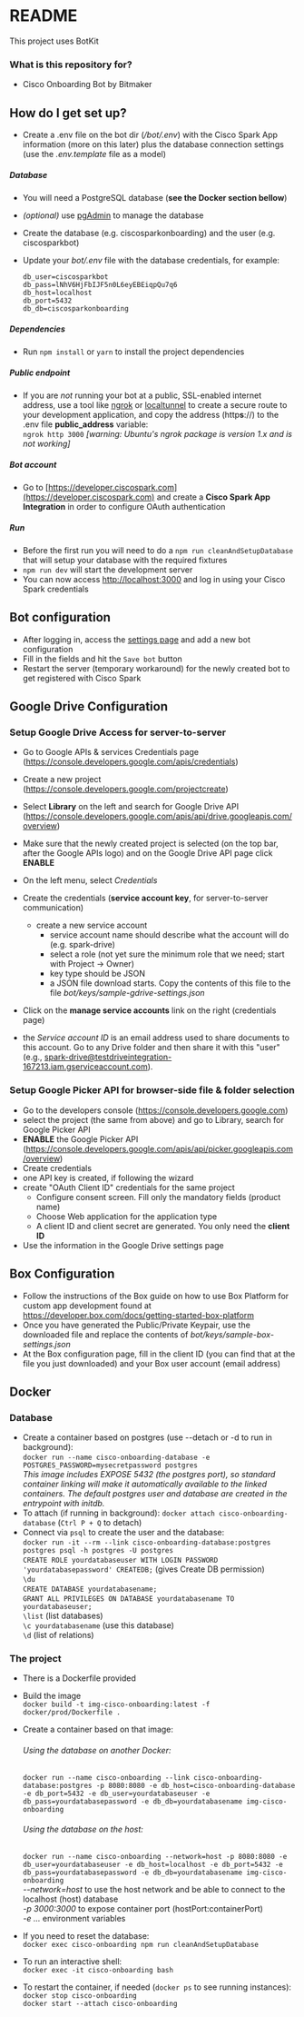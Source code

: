 # README

This project uses BotKit


### What is this repository for?

* Cisco Onboarding Bot by Bitmaker


## How do I get set up?

* Create a .env file on the bot dir (_/bot/.env_) with the Cisco Spark App information (more on this later) plus the database connection settings (use the _.env.template_ file as a model)

##### Database
* You will need a PostgreSQL database (**see the Docker section bellow**)
* _(optional)_ use [pgAdmin](https://www.postgresql.org/ftp/pgadmin) to manage the database
* Create the database (e.g. ciscosparkonboarding) and the user (e.g. ciscosparkbot)
* Update your _bot/.env_ file with the database credentials, for example:

  `db_user=ciscosparkbot`   
  `db_pass=lNhV6HjFbIJF5n0L6eyEBEiqpQu7q6`  
  `db_host=localhost`  
  `db_port=5432`  
  `db_db=ciscosparkonboarding`

##### Dependencies
* Run `npm install` or `yarn` to install the project dependencies

##### Public endpoint
* If you are _not_ running your bot at a public, SSL-enabled internet address, use a tool like [ngrok](http://ngrok.io/) or [localtunnel](http://localtunnel.me/) to create a secure route to your development application, and copy the address (http**s**://) to the .env file **public_address** variable:  
  `ngrok http 3000` _[warning: Ubuntu's ngrok package is version 1.x and is not working]_

##### Bot account
* Go to [https://developer.ciscospark.com](https://developer.ciscospark.com) and create a **Cisco Spark App Integration** in order to configure OAuth authentication

##### Run
* Before the first run you will need to do a `npm run cleanAndSetupDatabase` that will setup your database with the required fixtures
* `npm run dev` will start the development server
* You can now access [http://localhost:3000](http://localhost:3000) and log in using your Cisco Spark credentials


## Bot configuration

* After logging in, access the [settings page](http://localhost:3000/settings) and add a new bot configuration
* Fill in the fields and hit the `Save bot` button
* Restart the server (temporary workaround) for the newly created bot to get registered with Cisco Spark


## Google Drive Configuration

### Setup Google Drive Access for server-to-server

* Go to Google APIs & services Credentials page (https://console.developers.google.com/apis/credentials)
* Create a new project (https://console.developers.google.com/projectcreate)
* Select **Library** on the left and search for Google Drive API (https://console.developers.google.com/apis/api/drive.googleapis.com/overview)
* Make sure that the newly created project is selected (on the top bar, after the Google APIs logo) and on the Google Drive API page click **ENABLE**

* On the left menu, select _Credentials_
* Create the credentials (**service account key**, for server-to-server communication)
    * create a new service account
        * service account name should describe what the account will do (e.g. spark-drive)
        * select a role (not yet sure the minimum role that we need; start with Project → Owner)
        * key type should be JSON
        * a JSON file download starts. Copy the contents of this file to the file _bot/keys/sample-gdrive-settings.json_
* Click on the **manage service accounts** link on the right (credentials page)
* the _Service account ID_ is an email address used to share documents to this account. Go to any Drive folder and then share it with this "user" (e.g., spark-drive@testdriveintegration-167213.iam.gserviceaccount.com).



### Setup Google Picker API for browser-side file & folder selection

* Go to the developers console (https://console.developers.google.com)
* select the project (the same from above) and go to Library, search for Google Picker API
* **ENABLE** the Google Picker API (https://console.developers.google.com/apis/api/picker.googleapis.com/overview)
* Create credentials
* one API key is created, if following the wizard
* create "OAuth Client ID" credentials for the same project
    * Configure consent screen. Fill only the mandatory fields (product name)
    * Choose Web application for the application type
    * A client ID and client secret are generated. You only need the **client ID**
* Use the information in the Google Drive settings page

## Box Configuration

* Follow the instructions of the Box guide on how to use Box Platform for custom app development found at https://developer.box.com/docs/getting-started-box-platform 
* Once you have generated the Public/Private Keypair, use the downloaded file and replace the contents of _bot/keys/sample-box-settings.json_
* At the Box configuration page, fill in the client ID (you can find that at the file you just downloaded) and your Box user account (email address)

## Docker
### Database
* Create a container based on postgres (use --detach or -d to run in background):  
`docker run --name cisco-onboarding-database -e POSTGRES_PASSWORD=mysecretpassword postgres`  
_This image includes EXPOSE 5432 (the postgres port), so standard container linking will make it automatically available to the linked containers. The default postgres user and database are created in the entrypoint with initdb._
* To attach (if running in background): `docker attach cisco-onboarding-database` (`Ctrl P + Q` to detach)  
* Connect via `psql` to create the user and the database:  
`docker run -it --rm --link cisco-onboarding-database:postgres postgres psql -h postgres -U postgres`  
`CREATE ROLE yourdatabaseuser WITH LOGIN PASSWORD 'yourdatabasepassword' CREATEDB;` (gives Create DB permission)  
`\du`  
`CREATE DATABASE yourdatabasename;`  
`GRANT ALL PRIVILEGES ON DATABASE yourdatabasename TO yourdatabaseuser;`  
`\list` (list databases)  
`\c yourdatabasename` (use this database)  
`\d` (list of relations)  

### The project
* There is a Dockerfile provided
* Build the image  
`docker build -t img-cisco-onboarding:latest -f docker/prod/Dockerfile .`
* Create a container based on that image:  
  ###### Using the database on another Docker:
  `docker run --name cisco-onboarding --link cisco-onboarding-database:postgres -p 8080:8080 -e db_host=cisco-onboarding-database -e db_port=5432 -e db_user=yourdatabaseuser -e db_pass=yourdatabasepassword -e db_db=yourdatabasename img-cisco-onboarding`  
  ###### Using the database on the host:
  `docker run --name cisco-onboarding --network=host -p 8080:8080 -e db_user=yourdatabaseuser -e db_host=localhost -e db_port=5432 -e db_pass=yourdatabasepassword -e db_db=yourdatabasename img-cisco-onboarding`      
_--network=host_ to use the host network and be able to connect to the localhost (host) database  
_-p 3000:3000_ to expose container port (hostPort:containerPort)  
_-e …_ environment variables

* If you need to reset the database:  
`docker exec cisco-onboarding npm run cleanAndSetupDatabase`

* To run an interactive shell:  
`docker exec -it cisco-onboarding bash`

* To restart the container, if needed (`docker ps` to see running instances):  
`docker stop cisco-onboarding`  
`docker start --attach cisco-onboarding`  
